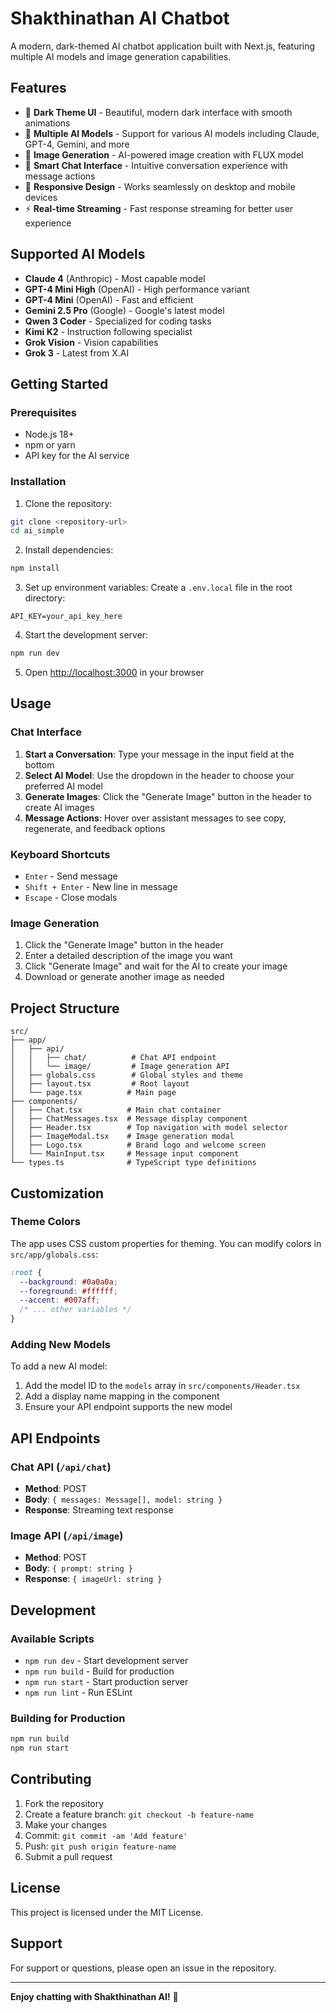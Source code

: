# Shakthinathan AI Chatbot

A modern, dark-themed AI chatbot application built with Next.js, featuring multiple AI models and image generation capabilities.

## Features

- 🌙 **Dark Theme UI** - Beautiful, modern dark interface with smooth animations
- 🤖 **Multiple AI Models** - Support for various AI models including Claude, GPT-4, Gemini, and more
- 🎨 **Image Generation** - AI-powered image creation with FLUX model
- 💬 **Smart Chat Interface** - Intuitive conversation experience with message actions
- 📱 **Responsive Design** - Works seamlessly on desktop and mobile devices
- ⚡ **Real-time Streaming** - Fast response streaming for better user experience

## Supported AI Models

- **Claude 4** (Anthropic) - Most capable model
- **GPT-4 Mini High** (OpenAI) - High performance variant
- **GPT-4 Mini** (OpenAI) - Fast and efficient
- **Gemini 2.5 Pro** (Google) - Google's latest model
- **Qwen 3 Coder** - Specialized for coding tasks
- **Kimi K2** - Instruction following specialist
- **Grok Vision** - Vision capabilities
- **Grok 3** - Latest from X.AI

## Getting Started

### Prerequisites

- Node.js 18+ 
- npm or yarn
- API key for the AI service

### Installation

1. Clone the repository:
```bash
git clone <repository-url>
cd ai_simple
```

2. Install dependencies:
```bash
npm install
```

3. Set up environment variables:
Create a `.env.local` file in the root directory:
```env
API_KEY=your_api_key_here
```

4. Start the development server:
```bash
npm run dev
```

5. Open [http://localhost:3000](http://localhost:3000) in your browser

## Usage

### Chat Interface

1. **Start a Conversation**: Type your message in the input field at the bottom
2. **Select AI Model**: Use the dropdown in the header to choose your preferred AI model
3. **Generate Images**: Click the "Generate Image" button in the header to create AI images
4. **Message Actions**: Hover over assistant messages to see copy, regenerate, and feedback options

### Keyboard Shortcuts

- `Enter` - Send message
- `Shift + Enter` - New line in message
- `Escape` - Close modals

### Image Generation

1. Click the "Generate Image" button in the header
2. Enter a detailed description of the image you want
3. Click "Generate Image" and wait for the AI to create your image
4. Download or generate another image as needed

## Project Structure

```
src/
├── app/
│   ├── api/
│   │   ├── chat/          # Chat API endpoint
│   │   └── image/         # Image generation API
│   ├── globals.css        # Global styles and theme
│   ├── layout.tsx         # Root layout
│   └── page.tsx          # Main page
├── components/
│   ├── Chat.tsx          # Main chat container
│   ├── ChatMessages.tsx  # Message display component
│   ├── Header.tsx        # Top navigation with model selector
│   ├── ImageModal.tsx    # Image generation modal
│   ├── Logo.tsx          # Brand logo and welcome screen
│   └── MainInput.tsx     # Message input component
└── types.ts              # TypeScript type definitions
```

## Customization

### Theme Colors

The app uses CSS custom properties for theming. You can modify colors in `src/app/globals.css`:

```css
:root {
  --background: #0a0a0a;
  --foreground: #ffffff;
  --accent: #007aff;
  /* ... other variables */
}
```

### Adding New Models

To add a new AI model:

1. Add the model ID to the `models` array in `src/components/Header.tsx`
2. Add a display name mapping in the component
3. Ensure your API endpoint supports the new model

## API Endpoints

### Chat API (`/api/chat`)
- **Method**: POST
- **Body**: `{ messages: Message[], model: string }`
- **Response**: Streaming text response

### Image API (`/api/image`)
- **Method**: POST  
- **Body**: `{ prompt: string }`
- **Response**: `{ imageUrl: string }`

## Development

### Available Scripts

- `npm run dev` - Start development server
- `npm run build` - Build for production
- `npm run start` - Start production server
- `npm run lint` - Run ESLint

### Building for Production

```bash
npm run build
npm run start
```

## Contributing

1. Fork the repository
2. Create a feature branch: `git checkout -b feature-name`
3. Make your changes
4. Commit: `git commit -am 'Add feature'`
5. Push: `git push origin feature-name`
6. Submit a pull request

## License

This project is licensed under the MIT License.

## Support

For support or questions, please open an issue in the repository.

---

**Enjoy chatting with Shakthinathan AI!** 🚀
